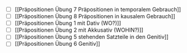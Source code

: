 - [ ] [[Präpositionen Übung 7 Präpositionen in temporalem Gebrauch]] 
- [ ] [[Präpositionen Übung 8 Präpositionen in kausalem Gebrauch]] 
- [ ] [[Präpositionen Übung 1 mit Dativ (WO?)]] 
- [ ] [[Präpositionen Übung 2 mit Akkusativ (WOHIN?)]] 
- [ ] [[Präpositionen Übung 5  stehenden Satzteile in den Genitiv]] 
- [ ] [[Präpositionen Übung 6 Genitiv]] 
